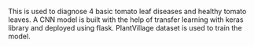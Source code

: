 This is used to diagnose 4 basic tomato leaf diseases and healthy tomato leaves.
A CNN model is built with the help of transfer learning with keras library and deployed using flask.
PlantVillage dataset is used to train the model.

